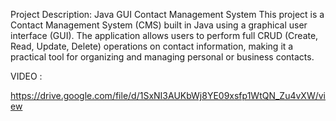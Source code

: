 Project Description: Java GUI Contact Management System
This project is a Contact Management System (CMS) built in Java using a graphical user interface (GUI). The application allows users to perform full CRUD (Create, Read, Update, Delete) operations on contact information, making it a practical tool for organizing and managing personal or business contacts.


VIDEO :

https://drive.google.com/file/d/1SxNI3AUKbWj8YE09xsfp1WtQN_Zu4vXW/view

